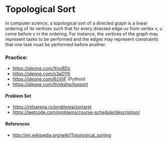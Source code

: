 # Topological Sort
 
  In computer science, a topological sort of a directed graph is a linear ordering of its vertices such that for every directed edge
  uv from vertex v, u come before v in the ordering. For instance, the vertices of the graph may represent tasks to be performed
  and the edges may represent constraints that one task must be performed before another.

### Practice:

*  https://ideone.com/XnoRDz
*  https://ideone.com/o3aDYK
*  https://ideone.com/6zVliF (Python)
* https://ideone.com/thinkphp/topsort

#### Problem Set

* https://infoarena.ro/problema/sortaret
* https://leetcode.com/problems/course-schedule/description/

####  References

  * http://en.wikipedia.org/wiki/Topological_sorting
 
